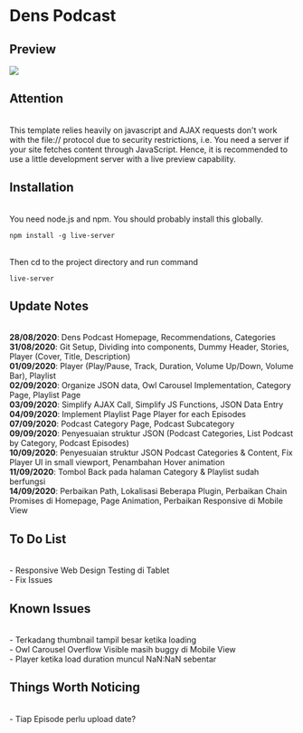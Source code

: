# Dens Podcast

## Preview
![](dens-podcast.gif)

## Attention
<br> This template relies heavily on javascript and AJAX requests don't work with the file:// protocol due to security restrictions, i.e. You need a server if your site fetches content through JavaScript. Hence, it is recommended to use a little development server with a live preview capability.

## Installation
<br>You need node.js and npm. You should probably install this globally.
```
npm install -g live-server
```
<br>Then cd to the project directory and run command
```
live-server
```

## Update Notes
<br>**28/08/2020**: Dens Podcast Homepage, Recommendations, Categories
<br>**31/08/2020**: Git Setup, Dividing into components, Dummy Header, Stories, Player (Cover, Title, Description)
<br>**01/09/2020**: Player (Play/Pause, Track, Duration, Volume Up/Down, Volume Bar), Playlist
<br>**02/09/2020**: Organize JSON data, Owl Carousel Implementation, Category Page, Playlist Page
<br>**03/09/2020**: Simplify AJAX Call, Simplify JS Functions, JSON Data Entry
<br>**04/09/2020**: Implement Playlist Page Player for each Episodes
<br>**07/09/2020**: Podcast Category Page, Podcast Subcategory
<br>**09/09/2020**: Penyesuaian struktur JSON (Podcast Categories, List Podcast by Category, Podcast Episodes)
<br>**10/09/2020**: Penyesuaian struktur JSON Podcast Categories & Content, Fix Player UI in small viewport, Penambahan Hover animation
<br>**11/09/2020**: Tombol Back pada halaman Category & Playlist sudah berfungsi
<br>**14/09/2020**: Perbaikan Path, Lokalisasi Beberapa Plugin, Perbaikan Chain Promises di Homepage, Page Animation, Perbaikan Responsive di Mobile View

## To Do List
<br>- Responsive Web Design Testing di Tablet
<br>- Fix Issues

## Known Issues
<br>- Terkadang thumbnail tampil besar ketika loading
<br>- Owl Carousel Overflow Visible masih buggy di Mobile View
<br>- Player ketika load duration muncul NaN:NaN sebentar

## Things Worth Noticing
<br>- Tiap Episode perlu upload date?